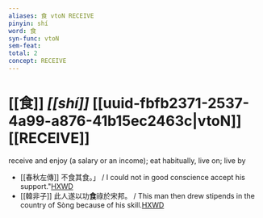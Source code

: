 ```yaml
---
aliases: 食 vtoN RECEIVE
pinyin: shí
word: 食
syn-func: vtoN
sem-feat: 
total: 2
concept: RECEIVE 
---
```

# [[食]] *[[shí]]*  [[uuid-fbfb2371-2537-4a99-a876-41b15ec2463c|vtoN]] [[RECEIVE]]
receive and enjoy (a salary or an income); eat habitually, live on; live by
 - [[春秋左傳]] 不食其食。」 / I could not in good conscience accept his support."[HXWD](https://hxwd.org/textview.html?location=KR1e0001_tls_005-388a.33)
 - [[韓非子]] 此人遂以功**食**祿於宋邦。 / This man then drew stipends in the country of Sòng because of his skill.[HXWD](https://hxwd.org/textview.html?location=KR3c0005_tls_021-48a.8)